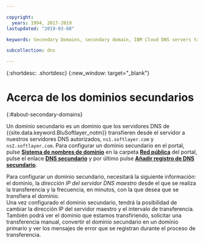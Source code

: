 ```yaml
---

copyright:
  years: 1994, 2017-2019
lastupdated: "2019-03-08"

keywords: Secondary Domains, secondary domain, IBM Cloud DNS servers transfer

subcollection: dns

---
```


{:shortdesc: .shortdesc}
{:new_window: target="_blank"}

# Acerca de los dominios secundarios
{:#about-secondary-domains}

Un dominio secundario es un dominio que los servidores DNS de {{site.data.keyword.BluSoftlayer_notm}} transfieren desde el servidor a nuestros servidores DNS autorizados, `ns1.softlayer.com` y `ns2.softlayer.com`.  Para configurar un dominio secundario en el portal, pulse **<span style="text-decoration: underline">Sistema de nombres de dominio</span>** en la carpeta **<span style="text-decoration: underline">Red pública</span>** del portal, pulse el enlace **<span style="text-decoration: underline">DNS secundario</span>** y por último pulse **<span style="text-decoration: underline">Añadir registro de DNS secundario</span>**.

Para configurar un dominio secundario, necesitará la siguiente información: el dominio, la *dirección IP del servidor DNS maestro* desde el que se realiza la transferencia y la frecuencia, en minutos, con la que desea que se transfiera el dominio.<br/>
Una vez configurado el dominio secundario, tendrá la posibilidad de cambiar la dirección IP del servidor maestro y el intervalo de transferencia.  También podrá ver el dominio que estamos transfiriendo, solicitar una transferencia manual, convertir el dominio secundario en un dominio primario y ver los mensajes de error que se registran durante el proceso de transferencia.
